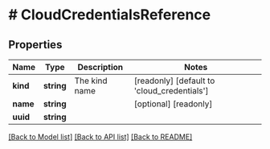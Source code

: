 # # CloudCredentialsReference

## Properties

Name | Type | Description | Notes
------------ | ------------- | ------------- | -------------
**kind** | **string** | The kind name | [readonly] [default to 'cloud_credentials']
**name** | **string** |  | [optional] [readonly]
**uuid** | **string** |  |

[[Back to Model list]](../../README.md#models) [[Back to API list]](../../README.md#endpoints) [[Back to README]](../../README.md)
